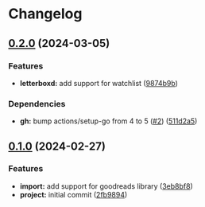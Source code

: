 # Changelog

## [0.2.0](https://github.com/ttybitnik/diego/compare/v0.1.0...v0.2.0) (2024-03-05)


### Features

* **letterboxd:** add support for watchlist ([9874b9b](https://github.com/ttybitnik/diego/commit/9874b9b221c08ac7ed213388ffdceffbdc89b7ca))


### Dependencies

* **gh:** bump actions/setup-go from 4 to 5 ([#2](https://github.com/ttybitnik/diego/issues/2)) ([511d2a5](https://github.com/ttybitnik/diego/commit/511d2a51a54bb1b6e2c7f479711cc01aebc9c370))

## [0.1.0](https://github.com/ttybitnik/diego/compare/v0.1.0...v0.1.0) (2024-02-27)


### Features

* **import:** add support for goodreads library ([3eb8bf8](https://github.com/ttybitnik/diego/commit/3eb8bf8c4ff034c0383a258be3eda1b966aa1e86))
* **project:** initial commit ([2fb9894](https://github.com/ttybitnik/diego/commit/2fb9894268a0d68b16c0bb2e7be5eb2a21568b3e))
